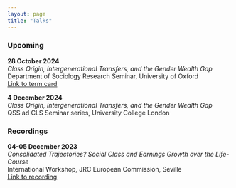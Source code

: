 ```yaml
---
layout: page
title: "Talks"
---
```


### Upcoming

**28 October 2024** <br>
*Class Origin, Intergenerational Transfers, and the Gender Wealth Gap* <br> Department of Sociology Research Seminar, University of Oxford <br>
[Link to term card](https://www.sociology.ox.ac.uk/seminars) <br>

**4 December 2024** <br>
*Class Origin, Intergenerational Transfers, and the Gender Wealth Gap* <br> QSS ad CLS Seminar series, University College London <br>


### Recordings

**04-05 December 2023** <br>
*Consolidated Trajectories? Social Class and Earnings Growth over the Life-Course* <br>
International Workshop, JRC European Commission, Seville <br> [Link to recording](https://joint-research-centre.ec.europa.eu/digclass/digclass-international-workshop-social-class-analysis-digital-age-new-approaches-and-perspectives-2023-12-04_en) <br>
